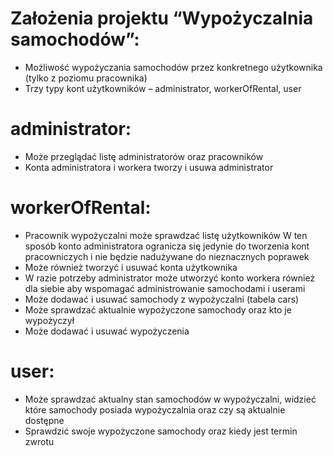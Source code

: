 # Założenia projektu “Wypożyczalnia samochodów”:
- Możliwość wypożyczania samochodów przez konkretnego użytkownika (tylko z poziomu pracownika)
- Trzy typy kont użytkowników – administrator, workerOfRental, user

# administrator:
- Może przeglądać listę administratorów oraz pracowników
- Konta administratora i workera tworzy i usuwa administrator

# workerOfRental:
- Pracownik wypożyczalni może sprawdzać listę użytkowników
W ten sposób konto administratora ogranicza się jedynie do tworzenia kont pracowniczych i nie będzie nadużywane do nieznacznych poprawek
- Może również tworzyć i usuwać konta użytkownika
- W razie potrzeby administrator może utworzyć konto workera również dla siebie aby wspomagać administrowanie samochodami i userami
- Może dodawać i usuwać samochody z wypożyczalni (tabela cars)
- Może sprawdzać aktualnie wypożyczone samochody oraz kto je wypożyczył
- Może dodawać i usuwać wypożyczenia

# user:
- Może sprawdzać aktualny stan samochodów w wypożyczalni, widzieć które samochody posiada wypożyczalnia oraz czy są aktualnie dostępne
- Sprawdzić swoje wypożyczone samochody oraz kiedy jest termin zwrotu

